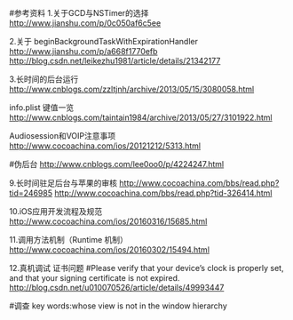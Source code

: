 #参考资料
1.关于GCD与NSTimer的选择
http://www.jianshu.com/p/0c050af6c5ee

2.关于 beginBackgroundTaskWithExpirationHandler
http://www.jianshu.com/p/a668f1770efb
http://blog.csdn.net/leikezhu1981/article/details/21342177

3.长时间的后台运行
http://www.cnblogs.com/zzltjnh/archive/2013/05/15/3080058.html

info.plist 键值一览
http://www.cnblogs.com/taintain1984/archive/2013/05/27/3101922.html

Audiosession和VOIP注意事项
http://www.cocoachina.com/ios/20121212/5313.html


#伪后台
http://www.cnblogs.com/lee0oo0/p/4224247.html


9.长时间驻足后台与苹果的审核
http://www.cocoachina.com/bbs/read.php?tid=246985
http://www.cocoachina.com/bbs/read.php?tid-326414.html

10.iOS应用开发流程及规范
http://www.cocoachina.com/ios/20160316/15685.html

11.调用方法机制（Runtime 机制）
http://www.cocoachina.com/ios/20160302/15494.html

12.真机调试 证书问题
#Please verify that your device’s clock is properly set, and that your signing certificate is not expired.
http://blog.csdn.net/u010070526/article/details/49993447

#调查
key words:whose view is not in the window hierarchy
